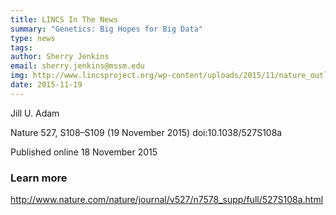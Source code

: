 ```yaml
---
title: LINCS In The News
summary: "Genetics: Big Hopes for Big Data"
type: news
tags: 
author: Sherry Jenkins
email: sherry.jenkins@mssm.edu
img: http://www.lincsproject.org/wp-content/uploads/2015/11/nature_outlook_cover-228x300.png
date: 2015-11-19
---
```


Jill U. Adam

Nature 527, S108–S109 (19 November 2015) doi:10.1038/527S108a

Published online 18 November 2015

### Learn more

http://www.nature.com/nature/journal/v527/n7578_supp/full/527S108a.html